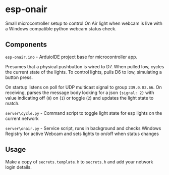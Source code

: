 # esp-onair
Small microcontroller setup to control On Air light when webcam is live with a Windows compatible python webcam status check.

## Components

`esp-onair.ino` - ArduioIDE project base for microcontroller app.

Presumes that a physical pushbutton is wired to D7. When pulled low, cycles the current state of the lights. To control lights, pulls D6 to low, simulating a button press.

On startup listens on poll for UDP multicast signal to group `239.0.82.66`. On receiving, parses the message body looking for a json `{signal: 2}` with value indicating off (`0`) on (`1`) or toggle (`2`) and updates the light state to match.

`server\cycle.py` - Command script to toggle light state for esp lights on the current network

`server\onair.py` - Service script, runs in background and checks Windows Registry for active Webcam and sets lights to on/off when status changes

## Usage

Make a copy of `secrets.template.h` to `secrets.h` and add your network login details.

